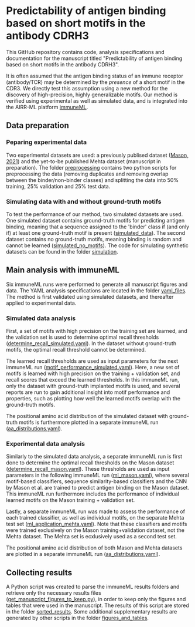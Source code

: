 # Predictability of antigen binding based on short motifs in the antibody CDRH3

This GitHub repository contains code, analysis specifications and documentation for the manuscript titled "Predictability of antigen binding based on short motifs in the antibody CDRH3".

It is often assumed that the antigen binding status of an immune receptor (antibody/TCR) may be determined by the _presence_ of a short motif in the CDR3. 
We directly test this assumption using a new method for the discovery of high-precision, highly generalizable motifs. Our method is verified using experimental as well as simulated data, and is integrated into the AIRR-ML platform [immuneML](https://github.com/uio-bmi/immuneML). 


## Data preparation

### Peparing experimental data

Two experimental datasets are used: a previously publised dataset ([Mason, 2021](https://www.nature.com/articles/s41551-021-00699-9)) and the yet-to-be published Mehta dataset (manuscript in preparation).
The folder [preprocessing](source/preprocessing) contains two python scripts for preprocessing the data (removing duplicates and removing overlap between the binder/non-binder classes) and splitting the data into 50% training, 25% validation and 25% test data.

### Simulating data with and without ground-truth motifs

To test the performance of our method, two simulated datasets are used.
One simulated dataset contains ground-truth motifs for predicting antigen binding, meaning that a sequence assigned to the 'binder' class if (and only if) at least one ground-truth motif is present ([simulated_data](data/simulated_data)). 
The second dataset contains no ground-truth motifs, meaning binding is random and cannot be learned ([simulated_no_motifs](data/simulated_no_motifs)). 
The code for simulating synthetic datasets can be found in the folder [simulation](source/simulation). 



## Main analysis with immuneML

Six immuneML runs were performed to generate all manuscript figures and data. 
The YAML analysis specifications are located in the folder [yaml_files](immuneml_yaml_files).
The method is first validated using simulated datasets, and thereafter applied to experimental data. 


### Simulated data analysis

First, a set of motifs with high precision on the training set are learned, and the validation set is used to determine optimal recall thresholds ([determine_recall_simulated.yaml](immuneml_yaml_files/determine_recall_simulated.yaml)). 
In the dataset without ground-truth motifs, the optimal recall threshold cannot be determined. 

The learned recall thresholds are used as input parameters for the next immuneML run ([motif_performance_simulated.yaml](immuneml_yaml_files/motif_performance_simulated.yaml)). 
Here, a new set of motifs is learned with high precision on the training + validation set, and recall scores that exceed the learned thresholds. 
In this immuneML run, only the dataset with ground-truth implanted motifs is used, and several reports are run to gain additional insight into motif performance and properties, such as plotting how well the learned motifs overlap with the ground-truth motifs. 

The positional amino acid distribution of the simulated dataset with ground-truth motifs is furthermore plotted in a separate immuneML run ([aa_distributions.yaml](immuneml_yaml_files/aa_distributions.yaml)).

### Experimental data analysis

Similarly to the simulated data analysis, a separate immuneML run is first done to determine the optimal recall thresholds on the Mason dataset ([determine_recall_mason.yaml](immuneml_yaml_files/determine_recall_mason.yaml)).
These thresholds are used as input parameters in the following immuneML run ([ml_mason.yaml](immuneml_yaml_files/ml_mason.yaml)), where several motif-based classifiers, sequence similarity-based classifiers and the CNN by Mason et al. are trained to predict antigen binding on the Mason dataset. This immuneML run furthermore includes the performance of individual learned motifs on the Mason training + validation set. 

Lastly, a separate immuneML run was made to assess the performance of each trained classifier, as well as individual motifs, on the separate Mehta test set ([ml_application_mehta.yaml](immuneml_yaml_files/ml_application_mehta.yaml)). 
Note that these classifiers and motifs were trained exclusively on the Mason training+validation dataset, not the Mehta dataset. The Mehta set is ecxlusively used as a second test set. 

The positional amino acid distribution of both Mason and Mehta datasets are plotted in a separate immuneML run ([aa_distributions.yaml](immuneml_yaml_files/aa_distributions.yaml)).

## Collecting results

A Python script was created to parse the immuneML results folders and retrieve only the necessary results files ([get_manuscript_figures_to_keep.py](source/figures_and_tables/get_manuscript_figures_to_keep.py)), 
in order to keep only the figures and tables that were used in the manuscript. The results of this script are stored in the folder [sorted_results](sorted_results).
Some additional supplementary results are generated by other scripts in the folder [figures_and_tables](source/figures_and_tables). 



